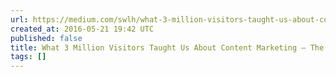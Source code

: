 ```yaml
---
url: https://medium.com/swlh/what-3-million-visitors-taught-us-about-content-marketing-cdf6173dbe03#.dcod9crpa
created_at: 2016-05-21 19:42 UTC
published: false
title: What 3 Million Visitors Taught Us About Content Marketing — The Startup
tags: []
---
```



